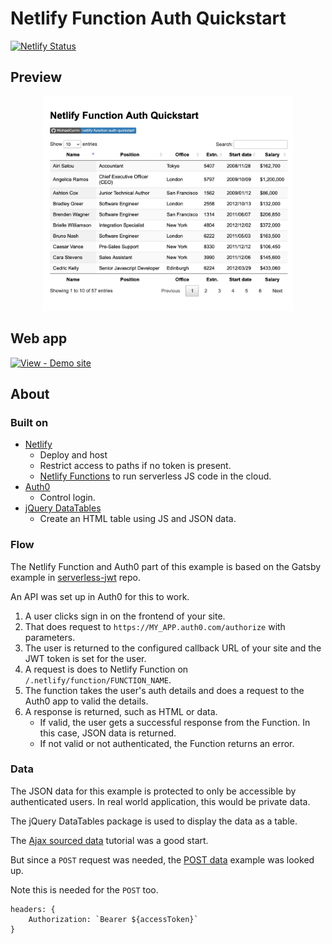 # Netlify Function Auth Quickstart

[![Netlify Status](https://api.netlify.com/api/v1/badges/36b6eb3a-9f3c-4c07-bf1f-4d75e03dae85/deploy-status)](https://app.netlify.com/sites/netlify-function-auth-quickstart/deploys)


## Preview

<div align="center">
    <a href="https://netlify-function-auth-quickstart.netlify.app/">
        <img src="/sample.png" alt="Sample screenshot" title="Sample screenshot" width="400" />
    </a>
</div>


## Web app

[![View - Demo site](https://img.shields.io/badge/View-Demo_site-2ea44f)](https://netlify-function-auth-quickstart.netlify.app/)


## About

### Built on

- [Netlify](https://netlify.com/)
    - Deploy and host
    - Restrict access to paths if no token is present.
    - [Netlify Functions](https://functions.netlify.com/) to run serverless JS code in the cloud.
- [Auth0](https://auth0.com/)
    - Control login.
- [jQuery DataTables](https://datatables.net)
    - Create an HTML table using JS and JSON data.

### Flow

The Netlify Function and Auth0 part of this example is based on the Gatsby example in [serverless-jwt](https://github.com/sandrinodimattia/serverless-jwt) repo.

An API was set up in Auth0 for this to work.

1. A user clicks sign in on the frontend of your site.
2. That does request to `https://MY_APP.auth0.com/authorize` with parameters.
3. The user is returned to the configured callback URL of your site and the JWT token is set for the user.
4. A request is does to Netlify Function on `/.netlify/function/FUNCTION_NAME`.
5. The function takes the user's auth details and does a request to the Auth0 app to valid the details.
6. A response is returned, such as HTML or data.
    - If valid, the user gets a successful response from the Function. In this case, JSON data is returned.
    - If not valid or not authenticated, the Function returns an error.

### Data

The JSON data for this example is protected to only be accessible by authenticated users. In real world application, this would be private data.

The jQuery DataTables package is used to display the data as a table.

The [Ajax sourced data](https://datatables.net/examples/data_sources/ajax.html) tutorial was a good start.

But since a `POST` request was needed, the [POST data](https://datatables.net/examples/server_side/post.html) example was looked up.

Note this is needed for the `POST` too.

```
headers: {
    Authorization: `Bearer ${accessToken}`
}
```
